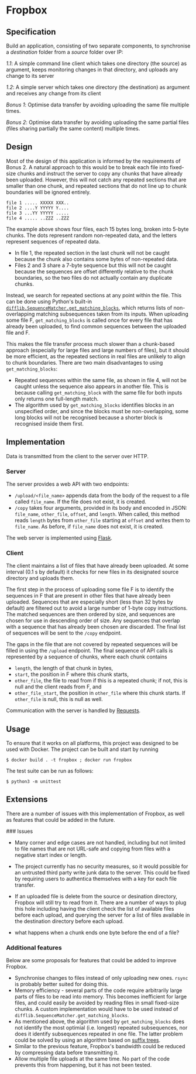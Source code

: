 # Fropbox

## Specification

Build an application, consisting of two separate components, to synchronise a _destination_ folder from a _source_ folder over IP:

*1.1*: A simple command line client which takes one directory (the source) as argument, keeps monitoring changes in that directory, and uploads any change to its server

*1.2*: A simple server which takes one directory (the destination) as argument and receives any change from its client

*Bonus 1*: Optimise data transfer by avoiding uploading the same file multiple times.

*Bonus 2*: Optimise data transfer by avoiding uploading the same partial files (files sharing partially the same content) multiple times.

## Design

Most of the design of this application is informed by the requirements of Bonus 2. A natural approach to this would be to break each file into fixed-size chunks and instruct the server to copy any chunks that have already been uploaded. However, this will not catch any repeated sections that are smaller than one chunk, and repeated sections that do not line up to chunk boundaries will be ignored entirely.

```
file 1 ..... XXXXX XXX..
file 2 ....Y YYYYY Y....
file 3 ...YY YYYYY .....
file 4 ..... ..ZZZ ..ZZZ
```

The example above shows four files, each 15 bytes long, broken into 5-byte chunks. The dots represent random non-repeated data, and the letters represent sequences of repeated data.
 * In file 1, the repeated section in the last chunk will not be caught because the chunk also contains some bytes of non-repeated data.
 * Files 2 and 3 share a 7-byte sequence but this will not be caught because the sequences are offset differently relative to the chunk boundaries, so the two files do not actually contain any duplicate chunks.

Instead, we search for repeated sections at any point within the file. This can be done using Python's built-in [`difflib.SequenceMatcher.get_matching_blocks`](https://docs.python.org/3/library/difflib.html?highlight=difflib#difflib.SequenceMatcher.get_matching_blocks), which returns lists of non-overlapping matching subsequences taken from its inputs. When uploading some file F, `get_matching_blocks` is called once for every file that has already been uploaded, to find common sequences between the uploaded file and F.

This makes the file transfer process much slower than a chunk-based approach (especially for large files and large numbers of files), but it should be more efficient, as the repeated sections in real files are unlikely to align to chunk boundaries. There are two main disadvantages to using `get_matching_blocks`:
 * Repeated sequences within the same file, as shown in file 4, will not be caught unless the sequence also appears in another file. This is because calling `get_matching_block` with the same file for both inputs only returns one full-length match.
 * The algorithm used by `get_matching_blocks` identifies blocks in an unspecified order, and since the blocks must be non-overlapping, some long blocks will not be recognised because a shorter block is recognised inside them first.

## Implementation

Data is transmitted from the client to the server over HTTP.

### Server

The server provides a web API with two endpoints:
 * `/upload/<file_name>` appends data from the body of the request to a file called `file_name`. If the file does not exist, it is created.
 * `/copy` takes four arguments, provided in its body and encoded in JSON: `file_name`, `other_file`, `offset`, and `length`. When called, this method reads `length` bytes from `other_file` starting at `offset` and writes them to `file_name`. As before, if `file_name` does not exist, it is created.

The web server is implemented using [Flask](https://flask.palletsprojects.com/en/2.0.x/).

### Client

The client maintains a list of files that have already been uploaded. At some interval (0.1 s by default) it checks for new files in its designated source directory and uploads them.

The first step in the process of uploading some file F is to identify the sequences in F that are present in other files that have already been uploaded. Sequences that are especially short (less than 32 bytes by default) are filtered out to avoid a large number of 1-byte copy instructions. The matched sequences are then ordered by size, and sequences are chosen for use in descending order of size. Any sequences that overlap with a sequence that has already been chosen are discarded. The final list of sequences will be sent to the `/copy` endpoint.

The gaps in the file that are not covered by repeated sequences will be filled in using the `/upload` endpoint. The final sequence of API calls is represented by a sequence of chunks, where each chunk contains
 * `length`, the length of that chunk in bytes,
 * `start`, the position in F where this chunk starts,
 * `other_file`, the file to read from if this is a repeated chunk; if not, this is null and the client reads from F, and
 * `other_file_start`, the position in `other_file` where this chunk starts. If `other_file` is null, this is null as well.

Communication with the server is handled by [Requests](https://docs.python-requests.org/en/latest/).

## Usage

To ensure that it works on all platforms, this project was designed to be used with Docker. The project can be built and start by running

```
$ docker build . -t fropbox ; docker run fropbox
```

The test suite can be run as follows:

```
$ python3 -m unittest
```

## Extensions

There are a number of issues with this implementation of Fropbox, as well as features that could be added in the future.

### Issues

 * Many corner and edge cases are not handled, including but not limited to file names that are not URL-safe and copying from files with a negative start index or length.
 * The project currently has no security measures, so it would possible for an untrusted third party write junk data to the server. This could be fixed by requiring users to authentica themselves with a key for each file transfer.
 * If an uploaded file is delete from the source or desination directory, Fropbox will still try to read from it. There are a number of ways to plug this hole including having the client check the list of available files before each upload, and querying the server for a list of files available in the destination directory before each upload.

 * what happens when a chunk ends one byte before the end of a file?

### Additional features

Below are some proposals for features that could be added to improve Fropbox.

 * Synchronise changes to files instead of only uploading new ones. `rsync` is probably better suited for doing this.
 * Memory efficiency - several parts of the code require arbitrarily large parts of files to be read into memory. This becomes inefficient for large files, and could easily be avoided by reading files in small fixed-size chunks. A custom implementation would have to be used instead of `difflib.SequenceMatcher.get_matching_blocks`.
 * As mentioned above, the algorithm used by `get_matching_blocks` does not identify the most optimial (i.e. longest) repeated subsequences, nor does it identify subsequences repeated in one file. The latter problem could be solved by using an algorithm based on [suffix trees](https://stackoverflow.com/questions/37499968).
 * Similar to the previous feature, Fropbox's bandwidth could be reduced by compressing data before transmitting it.
 * Allow multiple file uploads at the same time. No part of the code prevents this from happening, but it has not been tested.
